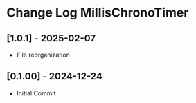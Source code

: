 # Change Log MillisChronoTimer

## [1.0.1] - 2025-02-07
- File reorganization

## [0.1.00] - 2024-12-24
- Initial Commit

